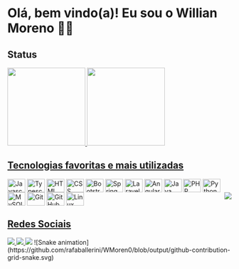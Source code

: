 # Olá, bem vindo(a)! Eu sou o Willian Moreno 🧑‍💻

<h2>Status</h2>
<div style="display:inline-block">
  <a href="https://github.com/WMoren0">
  <img height="175em" src="https://github-readme-stats.vercel.app/api?username=WMoren0&show_icons=true&theme=github_dark&include_all_commits=true&count_private=true"/>
  <img height="175em" src="https://github-readme-stats.vercel.app/api/top-langs/?username=WMoren0&layout=compact&langs_count=16&theme=github_dark"/>
</div>
<br>
  
<h2>Tecnologias favoritas e mais utilizadas</h2>
<div style="display:inline-block">
  <img align="center" width="40" height="30" alt="Javascript" src="https://cdn.jsdelivr.net/gh/devicons/devicon/icons/javascript/javascript-original.svg" />
  <img align="center" width="40" height="30" alt="Typescript" src="https://cdn.jsdelivr.net/gh/devicons/devicon/icons/typescript/typescript-original.svg" />
  <img align="center" width="40" height="30" alt="HTML"src="https://cdn.jsdelivr.net/gh/devicons/devicon/icons/html5/html5-original.svg" />
  <img align="center" width="40" height="30" alt="CSS" src="https://cdn.jsdelivr.net/gh/devicons/devicon/icons/css3/css3-original.svg" />
  <img align="center" width="40" height="30" alt="Bootstrap" src="https://cdn.jsdelivr.net/gh/devicons/devicon/icons/bootstrap/bootstrap-original.svg" />

  <img align="center" width="40" height="30" alt="Spring" src="https://cdn.jsdelivr.net/gh/devicons/devicon/icons/spring/spring-original.svg" />
  <img align="center" width="40" height="30" alt="Laravel" src="https://cdn.jsdelivr.net/gh/devicons/devicon/icons/laravel/laravel-plain.svg" />
  <img align="center" width="40" height="30" alt="Angular" src="https://cdn.jsdelivr.net/gh/devicons/devicon/icons/angularjs/angularjs-original.svg" />

  <img align="center" width="40" height="30" alt="Java" src="https://cdn.jsdelivr.net/gh/devicons/devicon/icons/java/java-original.svg" />
  <img align="center" width="40" height="30" alt="PHP" src="https://cdn.jsdelivr.net/gh/devicons/devicon/icons/php/php-plain.svg" />
  <img align="center" width="40" height="30" alt="Python" src="https://cdn.jsdelivr.net/gh/devicons/devicon/icons/python/python-original.svg" />

  <img align="center" width="40" height="30" alt="MySQL" src="https://cdn.jsdelivr.net/gh/devicons/devicon/icons/mysql/mysql-original.svg" />

  <img align="center" width="40" height="30" alt="Git" src="https://cdn.jsdelivr.net/gh/devicons/devicon/icons/git/git-original.svg" />
  <img align="center" width="40" height="30" alt="GitHub" src="https://cdn.jsdelivr.net/gh/devicons/devicon/icons/github/github-original.svg" />

  <img align="center" width="40" height="30" alt="Linux" src="https://cdn.jsdelivr.net/gh/devicons/devicon/icons/linux/linux-original.svg" />
  <img align="right" src="https://media.discordapp.net/attachments/781653700963205120/902373832910835753/ezgif.com-gif-maker.gif?width=200&height=200" />
</div>
<br>
  
<h2>Redes Sociais</h2>
<div style="display:inline-block">
  <a href="https://www.linkedin.com/in/willian-moreno/">
    <img src="https://img.shields.io/badge/LinkedIn-0077B5?style=for-the-badge&logo=linkedin&logoColor=white" target="_blank"/>
  </a>
  <a href="https://discordapp.com/users/628660556877791233">
    <img src="https://img.shields.io/badge/Discord-7289DA?style=for-the-badge&logo=discord&logoColor=white" target="_blank"/>
  </a>
  <a href="https://t.me/WillianMoreno">
    <img src="https://img.shields.io/badge/Telegram-2CA5E0?style=for-the-badge&logo=telegram&logoColor=white" target="_blank"/>
  </a>  
</div>
![Snake animation](https://github.com/rafaballerini/WMoren0/blob/output/github-contribution-grid-snake.svg)
